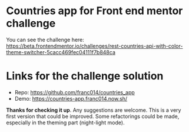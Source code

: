 # Countries app for Front end mentor challenge

You can see the challenge here:
https://beta.frontendmentor.io/challenges/rest-countries-api-with-color-theme-switcher-5cacc469fec04111f7b848ca

# Links for the challenge solution

- Repo: https://github.com/franc014/countries_app
- Demo: https://countries-app.franc014.now.sh/

 <p>
 <strong>Thanks for checking it up</strong>. Any suggestions are welcome.
 This is a very first version that could be improved. Some refactorings 
 could be made, especially in the theming part (night-light mode).
 </p>
